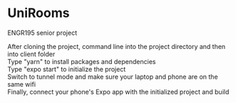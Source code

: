 # UniRooms
ENGR195 senior project

After cloning the project, command line into the project directory and then into client folder </br>
Type "yarn" to install packages and dependencies </br>
Type "expo start" to initialize the project </br>
Switch to tunnel mode and make sure your laptop and phone are on the same wifi </br>
Finally, connect your phone's Expo app with the initialized project and build </br>
